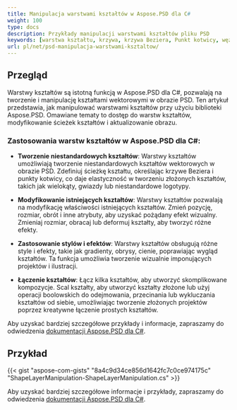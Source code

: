 ```yaml
---
title: Manipulacja warstwami kształtów w Aspose.PSD dla C#
weight: 100
type: docs
description: Przykłady manipulacji warstwami kształtów pliku PSD
keywords: [warstwa kształtu, krzywa, krzywa Beziera, Punkt kotwicy, węzły Beziera, api PSD, C#, przykład kodu]
url: pl/net/psd-manipulacja-warstwami-ksztaltow/
---
```


## Przegląd
Warstwy kształtów są istotną funkcją w Aspose.PSD dla C#, pozwalają na tworzenie i manipulację kształtami wektorowymi w obrazie PSD. Ten artykuł przedstawia, jak manipulować warstwami kształtów przy użyciu biblioteki Aspose.PSD. Omawiane tematy to dostęp do warstw kształtów, modyfikowanie ścieżek kształtów i aktualizowanie obrazu.

### Zastosowania warstw kształtów w Aspose.PSD dla C#:

- **Tworzenie niestandardowych kształtów**: Warstwy kształtów umożliwiają tworzenie niestandardowych kształtów wektorowych w obrazie PSD. Zdefiniuj ścieżkę kształtu, określając krzywe Beziera i punkty kotwicy, co daje elastyczność w tworzeniu złożonych kształtów, takich jak wielokąty, gwiazdy lub niestandardowe logotypy.
  
- **Modyfikowanie istniejących kształtów**: Warstwy kształtów pozwalają na modyfikację właściwości istniejących kształtów. Zmień pozycję, rozmiar, obrót i inne atrybuty, aby uzyskać pożądany efekt wizualny. Zmieniaj rozmiar, obracaj lub deformuj kształty, aby tworzyć różne efekty.
  
- **Zastosowanie stylów i efektów**: Warstwy kształtów obsługują różne style i efekty, takie jak gradienty, obrysy, cienie, poprawiając wygląd kształtów. Ta funkcja umożliwia tworzenie wizualnie imponujących projektów i ilustracji.
  
- **Łączenie kształtów**: Łącz kilka kształtów, aby utworzyć skomplikowane kompozycje. Scal kształty, aby utworzyć kształty złożone lub użyj operacji boolowskich do odejmowania, przecinania lub wykluczania kształtów od siebie, umożliwiając tworzenie złożonych projektów poprzez kreatywne łączenie prostych kształtów.

Aby uzyskać bardziej szczegółowe przykłady i informacje, zapraszamy do odwiedzenia [dokumentacji Aspose.PSD dla C#](https://docs.aspose.com/psd/pl/).

## Przykład

{{< gist "aspose-com-gists" "8a4c9d34ce856d1642fc7c0ce974175c" "ShapeLayerManipulation-ShapeLayerManipulation.cs" >}}

Aby uzyskać bardziej szczegółowe informacje i przykłady, zapraszamy do odwiedzenia [dokumentacji Aspose.PSD dla C#](https://docs.aspose.com/psd/pl/).

